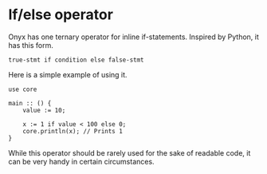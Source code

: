 # If/else operator

Onyx has one ternary operator for inline if-statements.
Inspired by Python, it has this form.
```
true-stmt if condition else false-stmt
```

Here is a simple example of using it.
```onyx
use core

main :: () {
    value := 10;

    x := 1 if value < 100 else 0;
    core.println(x); // Prints 1
}
```

While this operator should be rarely used for the sake of readable code, it can be very handy in certain circumstances.
